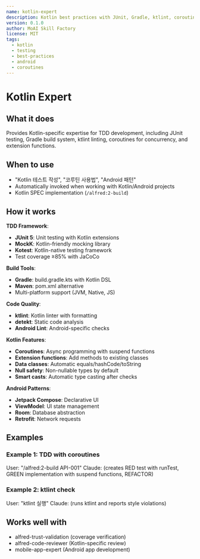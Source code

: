 ```yaml
---
name: kotlin-expert
description: Kotlin best practices with JUnit, Gradle, ktlint, coroutines, and extension functions
version: 0.1.0
author: MoAI Skill Factory
license: MIT
tags:
  - kotlin
  - testing
  - best-practices
  - android
  - coroutines
---
```


# Kotlin Expert

## What it does

Provides Kotlin-specific expertise for TDD development, including JUnit testing, Gradle build system, ktlint linting, coroutines for concurrency, and extension functions.

## When to use

- "Kotlin 테스트 작성", "코루틴 사용법", "Android 패턴"
- Automatically invoked when working with Kotlin/Android projects
- Kotlin SPEC implementation (`/alfred:2-build`)

## How it works

**TDD Framework**:
- **JUnit 5**: Unit testing with Kotlin extensions
- **MockK**: Kotlin-friendly mocking library
- **Kotest**: Kotlin-native testing framework
- Test coverage ≥85% with JaCoCo

**Build Tools**:
- **Gradle**: build.gradle.kts with Kotlin DSL
- **Maven**: pom.xml alternative
- Multi-platform support (JVM, Native, JS)

**Code Quality**:
- **ktlint**: Kotlin linter with formatting
- **detekt**: Static code analysis
- **Android Lint**: Android-specific checks

**Kotlin Features**:
- **Coroutines**: Async programming with suspend functions
- **Extension functions**: Add methods to existing classes
- **Data classes**: Automatic equals/hashCode/toString
- **Null safety**: Non-nullable types by default
- **Smart casts**: Automatic type casting after checks

**Android Patterns**:
- **Jetpack Compose**: Declarative UI
- **ViewModel**: UI state management
- **Room**: Database abstraction
- **Retrofit**: Network requests

## Examples

### Example 1: TDD with coroutines
User: "/alfred:2-build API-001"
Claude: (creates RED test with runTest, GREEN implementation with suspend functions, REFACTOR)

### Example 2: ktlint check
User: "ktlint 실행"
Claude: (runs ktlint and reports style violations)

## Works well with

- alfred-trust-validation (coverage verification)
- alfred-code-reviewer (Kotlin-specific review)
- mobile-app-expert (Android app development)
